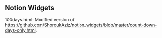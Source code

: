 ## Notion Widgets
100days.html: Modified version of https://github.com/ShoroukAziz/notion_widgets/blob/master/count-down-days-only.html.
